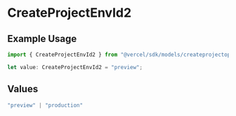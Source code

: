 # CreateProjectEnvId2

## Example Usage

```typescript
import { CreateProjectEnvId2 } from "@vercel/sdk/models/createprojectop.js";

let value: CreateProjectEnvId2 = "preview";
```

## Values

```typescript
"preview" | "production"
```